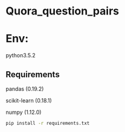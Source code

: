 # Quora_question_pairs
# Env:
python3.5.2
## Requirements
  pandas (0.19.2)
  
  scikit-learn (0.18.1)
  
  numpy (1.12.0)
```bash
pip install -r requirements.txt
```
